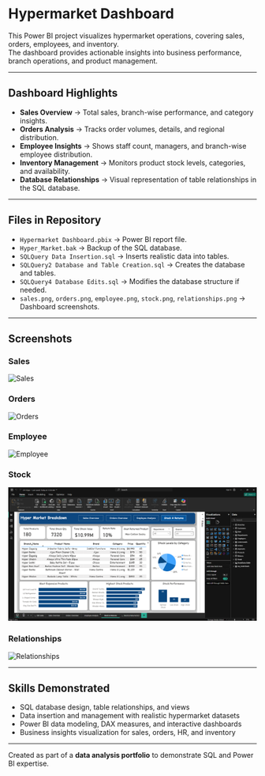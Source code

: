 # Hypermarket Dashboard

This Power BI project visualizes hypermarket operations, covering sales, orders, employees, and inventory.  
The dashboard provides actionable insights into business performance, branch operations, and product management.

---

## Dashboard Highlights
- **Sales Overview** → Total sales, branch-wise performance, and category insights.  
- **Orders Analysis** → Tracks order volumes, details, and regional distribution.  
- **Employee Insights** → Shows staff count, managers, and branch-wise employee distribution.  
- **Inventory Management** → Monitors product stock levels, categories, and availability.  
- **Database Relationships** → Visual representation of table relationships in the SQL database.

---

## Files in Repository
- `Hypermarket Dashboard.pbix` → Power BI report file.  
- `Hyper_Market.bak` → Backup of the SQL database.  
- `SQLQuery Data Insertion.sql` → Inserts realistic data into tables.  
- `SQLQuery2 Database and Table Creation.sql` → Creates the database and tables.  
- `SQLQuery4 Database Edits.sql` → Modifies the database structure if needed.  
- `sales.png`, `orders.png`, `employee.png`, `stock.png`, `relationships.png` → Dashboard screenshots.

---

## Screenshots

### Sales
![Sales](sales.pg)

### Orders
![Orders](orders.pg)

### Employee
![Employee](employee.pg)

### Stock
![Stock](stock.png)

### Relationships
![Relationships](relationships.pg)

---

## Skills Demonstrated
- SQL database design, table relationships, and views  
- Data insertion and management with realistic hypermarket datasets  
- Power BI data modeling, DAX measures, and interactive dashboards  
- Business insights visualization for sales, orders, HR, and inventory  

---

Created as part of a **data analysis portfolio** to demonstrate SQL and Power BI expertise.
